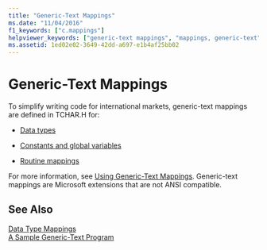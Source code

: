 ```yaml
---
title: "Generic-Text Mappings"
ms.date: "11/04/2016"
f1_keywords: ["c.mappings"]
helpviewer_keywords: ["generic-text mappings", "mappings, generic-text"]
ms.assetid: 1ed02e02-3649-42dd-a697-e1b4af25bb02
---
```

# Generic-Text Mappings

To simplify writing code for international markets, generic-text mappings are defined in TCHAR.H for:

- [Data types](../c-runtime-library/data-type-mappings.md)

- [Constants and global variables](../c-runtime-library/constant-and-global-variable-mappings.md)

- [Routine mappings](../c-runtime-library/routine-mappings.md)

For more information, see [Using Generic-Text Mappings](../c-runtime-library/using-generic-text-mappings.md). Generic-text mappings are Microsoft extensions that are not ANSI compatible.

## See Also

[Data Type Mappings](../c-runtime-library/data-type-mappings.md)<br/>
[A Sample Generic-Text Program](../c-runtime-library/a-sample-generic-text-program.md)